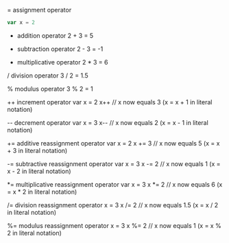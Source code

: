 =  assignment operator 

```js
var x = 2
```


+  addition operator
2 + 3 = 5


-  subtraction operator
2 - 3 = -1


*  multiplicative operator
2 * 3 = 6


/  division operator
3 / 2 = 1.5


%  modulus operator
3 % 2 = 1


++  increment operator
var x = 2
x++
// x now equals 3 (x = x + 1 in literal notation)


--  decrement operator
var x = 3
x--
// x now equals 2 (x = x - 1 in literal notation)


+=  additive reassignment operator
var x = 2
x += 3
// x now equals 5 (x = x + 3 in literal notation)


-=  subtractive reassignment operator
var x = 3
x -= 2
// x now equals 1 (x = x - 2 in literal notation)


*=  multiplicative reassignment operator
var x = 3
x *= 2
// x now equals 6 (x = x * 2 in literal notation)


/=  division reassignment operator
x = 3
x /= 2
// x now equals 1.5 (x = x / 2 in literal notation)


%=  modulus reassignment operator
x = 3
x %= 2
// x now equals 1 (x = x % 2 in literal notation)

